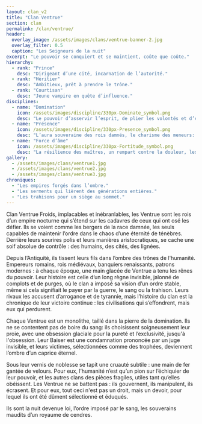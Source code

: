 ```yaml
---
layout: clan_v2
title: "Clan Ventrue"
section: clan
permalink: /clan/ventrue/
header:
  overlay_image: /assets/images/clans/ventrue-banner-2.jpg
  overlay_filter: 0.5
  caption: "Les Seigneurs de la nuit"
excerpt: "Le pouvoir se conquiert et se maintient, coûte que coûte."
hierarchy:
  - rank: "Prince"
    desc: "Dirigeant d’une cité, incarnation de l’autorité."
  - rank: "Héritier"
    desc: "Ambitieux, prêt à prendre le trône."
  - rank: "Courtisan"
    desc: "Jeune vampire en quête d’influence."
disciplines:
  - name: "Domination"
    icon: /assets/images/discipline/330px-Dominate_symbol.png
    desc: "Le pouvoir d’asservir l’esprit, de plier les volontés et d’éteindre la rébellion dans les regards."
  - name: "Présence"
    icon: /assets/images/discipline/330px-Presence_symbol.png
    desc: "L’aura souveraine des rois damnés, le charisme des meneurs: cette force irrésistible qui attire, soumet ou inspire la dévotion la plus aveugle."
  - name: "Force d’âme"
    icon: /assets/images/discipline/330px-Fortitude_symbol.png
    desc: "La résilience des maîtres, un rempart contre la douleur, les blessures et la mort elle-même."
gallery:
  - /assets/images/clans/ventrue1.jpg
  - /assets/images/clans/ventrue2.jpg
  - /assets/images/clans/ventrue3.jpg
chroniques:
  - "Les empires forgés dans l’ombre."
  - "Les serments qui lièrent des générations entières."
  - "Les trahisons pour un siège au sommet."
---
```


Clan Ventrue
Froids, implacables et inébranlables, les Ventrue sont les rois d’un empire nocturne qui s’étend sur les cadavres de ceux qui ont osé les défier. Ils se voient comme les bergers de la race damnée, les seuls capables de maintenir l’ordre dans le chaos d’une éternité de ténèbres. Derrière leurs sourires polis et leurs manières aristocratiques, se cache une soif absolue de contrôle : des humains, des cités, des lignées.

Depuis l’Antiquité, ils tissent leurs fils dans l’ombre des trônes de l'humanité. Empereurs romains, rois médiévaux, banquiers renaissants, patrons modernes : à chaque époque, une main glacée de Ventrue a tenu les rênes du pouvoir. Leur histoire est celle d’un long règne invisible, jalonné de complots et de purges, où le clan a imposé sa vision d’un ordre stable, même si cela signifiait le payer par la guerre, le sang ou la trahison. Leurs rivaux les accusent d’arrogance et de tyrannie, mais l’histoire du clan est la chronique de leur victoire continue : les civilisations qui s’effondrent, mais eux qui perdurent.

Chaque Ventrue est un monolithe, taillé dans la pierre de la domination. Ils ne se contentent pas de boire du sang: ils choisissent soigneusement leur proie, avec une obsession glaciale pour la pureté et l’exclusivité, jusqu'à l'obsession. Leur Baiser est une condamnation prononcée par un juge invisible, et leurs victimes, sélectionnées comme des trophées, deviennent l’ombre d’un caprice éternel.

Sous leur vernis de noblesse se tapit une cruauté subtile : une main de fer gantée de velours. Pour eux, l’humanité n’est qu’un pion sur l’échiquier de leur pouvoir, et les autres clans des pièces fragiles, utiles tant qu’elles obéissent. Les Ventrue ne se battent pas : ils gouvernent, ils manipulent, ils écrasent. Et pour eux, tout ceci n'est pas un droit, mais un devoir, pour lequel ils ont été dûment sélectionné et éduqués.

Ils sont la nuit devenue loi, l’ordre imposé par le sang, les souverains maudits d’un royaume de cendres.

